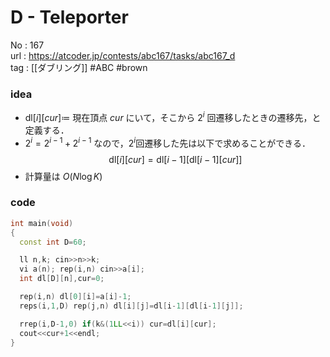# D - Teleporter

No	: 167  
url	: https://atcoder.jp/contests/abc167/tasks/abc167_d  
tag	: [[ダブリング]]  #ABC #brown

### idea
- $\text{dl}[i][cur] \coloneqq$ 現在頂点 $cur$ にいて，そこから $2^i$ 回遷移したときの遷移先，と定義する．
- $2^i=2^{i-1}+2^{i-1}$ なので，$2^i$回遷移した先は以下で求めることができる．
    $$\text{dl}[i][cur]=\text{dl}[i-1][\text{dl}[i-1][cur]]$$
- 計算量は $O(N \log K)$

### code
```cpp
int	main(void)
{
  const int D=60;

  ll n,k; cin>>n>>k;
  vi a(n); rep(i,n) cin>>a[i];
  int dl[D][n],cur=0;

  rep(i,n) dl[0][i]=a[i]-1;
  reps(i,1,D) rep(j,n) dl[i][j]=dl[i-1][dl[i-1][j]];

  rrep(i,D-1,0) if(k&(1LL<<i)) cur=dl[i][cur];
  cout<<cur+1<<endl;
}
```